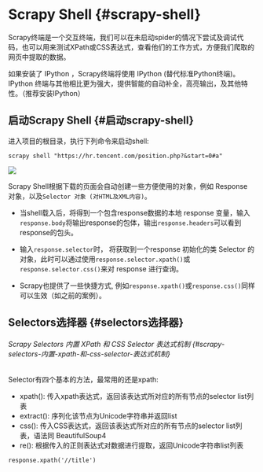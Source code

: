 # Scrapy Shell {#scrapy-shell}

Scrapy终端是一个交互终端，我们可以在未启动spider的情况下尝试及调试代码，也可以用来测试XPath或CSS表达式，查看他们的工作方式，方便我们爬取的网页中提取的数据。

如果安装了 IPython ，Scrapy终端将使用 IPython \(替代标准Python终端\)。 IPython 终端与其他相比更为强大，提供智能的自动补全，高亮输出，及其他特性。（推荐安装IPython）

## 启动Scrapy Shell {#启动scrapy-shell}

进入项目的根目录，执行下列命令来启动shell:

```
scrapy shell "https://hr.tencent.com/position.php?&start=0#a"
```

![](../images/scrapy_shell.png)

Scrapy Shell根据下载的页面会自动创建一些方便使用的对象，例如 Response 对象，以及`Selector 对象 (对HTML及XML内容)`。

* 当shell载入后，将得到一个包含response数据的本地 response 变量，输入`response.body`将输出response的包体，输出`response.headers`可以看到response的包头。

* 输入`response.selector`时， 将获取到一个response 初始化的类 Selector 的对象，此时可以通过使用`response.selector.xpath()`或`response.selector.css()`来对 response 进行查询。

* Scrapy也提供了一些快捷方式, 例如`response.xpath()`或`response.css()`同样可以生效（如之前的案例）。

## Selectors选择器 {#selectors选择器}

###### Scrapy Selectors 内置 XPath 和 CSS Selector 表达式机制 {#scrapy-selectors-内置-xpath-和-css-selector-表达式机制}

Selector有四个基本的方法，最常用的还是xpath:

* xpath\(\): 传入xpath表达式，返回该表达式所对应的所有节点的selector list列表
* extract\(\): 序列化该节点为Unicode字符串并返回list
* css\(\): 传入CSS表达式，返回该表达式所对应的所有节点的selector list列表，语法同 BeautifulSoup4
* re\(\): 根据传入的正则表达式对数据进行提取，返回Unicode字符串list列表

```
response.xpath('//title')
```



